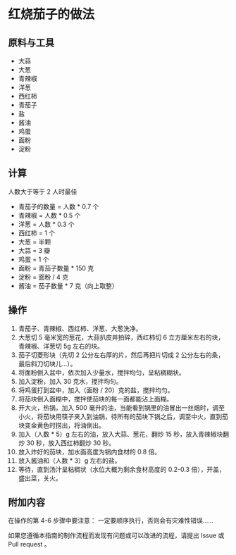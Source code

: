 # 红烧茄子的做法

## 原料与工具

- 大蒜
- 大葱
- 青辣椒
- 洋葱
- 西红柿
- 青茄子
- 盐
- 酱油
- 鸡蛋
- 面粉
- 淀粉

## 计算

人数大于等于 2 人时最佳

- 青茄子的数量 = 人数 * 0.7 个
- 青辣椒 = 人数 * 0.5 个
- 洋葱 = 人数 * 0.3 个
- 西红柿 = 1 个
- 大葱 = 半颗
- 大蒜 = 3 瓣
- 鸡蛋 = 1 个
- 面粉 = 青茄子数量 * 150 克
- 淀粉 = 面粉 / 4 克
- 酱油 = 茄子数量 * 7 克（向上取整）

## 操作

1. 青茄子、青辣椒、西红柿、洋葱、大葱洗净。
2. 大葱切 5 毫米宽的葱花，大蒜扒皮并拍碎，西红柿切 6 立方厘米左右的块，青辣椒、洋葱切 5g 左右的块。
3. 茄子切菱形块（先切 2 公分左右厚的片，然后再把片切成 2 公分左右的条，最后斜刀切块儿...）。
4. 将面粉倒入盆中，依次加入少量水，搅拌均匀，呈粘稠糊状。
5. 加入淀粉，加入 30 克水，搅拌均匀。
6. 将鸡蛋打到盆中，加入（面粉 / 20）克的盐，搅拌均匀。
7. 将茄块倒入面糊中，搅拌使茄块的每一面都能沾上面糊。
8. 开大火，热锅，加入 500 毫升的油，当能看到锅里的油冒出一丝烟时，调至小火，将茄块用筷子夹入到油锅，待所有的茄块下锅之后，调至中火，直到茄块变金黄色时捞出，将油倒出。
9. 加入（人数 * 5）g 左右的油，放入大蒜、葱花，翻炒 15 秒，放入青辣椒块翻炒 30 秒，放入西红柿翻炒 30 秒。
10. 放入炸好的茄块，加水面高度为锅内食材的 0.8 倍。
11. 放入酱油和（人数 * 3）g 左右的盐。
12. 等待，直到汤汁呈粘稠状（水位大概为剩余食材高度的 0.2-0.3 倍），开盖，盛出菜，关火。

## 附加内容

在操作的第 4-6 步骤中要注意：
一定要顺序执行，否则会有灾难性错误......

如果您遵循本指南的制作流程而发现有问题或可以改进的流程，请提出 Issue 或 Pull request 。
